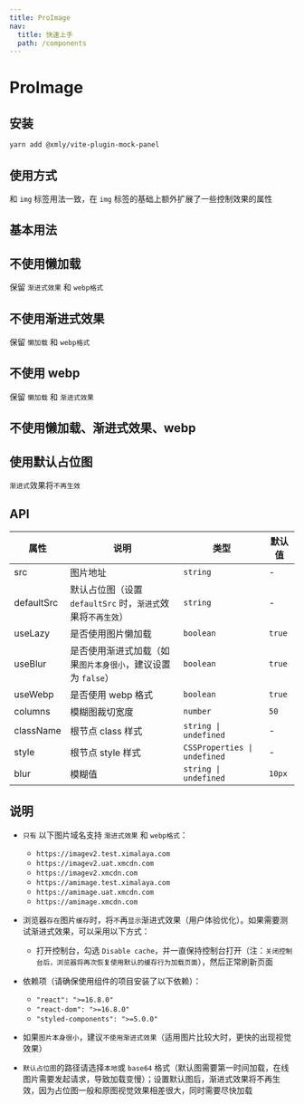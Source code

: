 ```yaml
---
title: ProImage
nav:
  title: 快速上手
  path: /components
---
```


# ProImage

## 安装

```bash
yarn add @xmly/vite-plugin-mock-panel
```

## 使用方式

和 `img` 标签用法一致，在 `img` 标签的基础上额外扩展了一些控制效果的属性

## 基本用法

<code src="./demos/Basic.tsx"></code>

## 不使用懒加载

保留 `渐进式效果` 和 `webp格式`

<code src="./demos/UnLazy.tsx"></code>

## 不使用渐进式效果

保留 `懒加载` 和 `webp格式`

<code src="./demos/UnBlur.tsx"></code>

## 不使用 webp

保留 `懒加载` 和 `渐进式效果`

<code src="./demos/UnWebp.tsx"></code>

## 不使用懒加载、渐进式效果、webp

<code src="./demos/UnAll.tsx"></code>

## 使用默认占位图

`渐进式`效果将`不再生效`

<code src="./demos/InDefault.tsx"></code>

## API

| 属性       | 说明                                                         | 类型                         | 默认值 |
| ---------- | ------------------------------------------------------------ | ---------------------------- | ------ |
| src        | 图片地址                                                     | `string`                     | -      |
| defaultSrc | 默认占位图（设置 `defaultSrc` 时，`渐进式`效果将`不再生效`） | `string`                     | -      |
| useLazy    | 是否使用图片懒加载                                           | `boolean`                    | `true` |
| useBlur    | 是否使用渐进式加载（如果`图片本身很小`，建议设置为 `false`） | `boolean`                    | `true` |
| useWebp    | 是否使用 webp 格式                                           | `boolean`                    | `true` |
| columns    | 模糊图裁切宽度                                               | `number`                     | `50`   |
| className  | 根节点 class 样式                                            | `string \| undefined`        | -      |
| style      | 根节点 style 样式                                            | `CSSProperties \| undefined` | -      |
| blur       | 模糊值                                                       | `string \| undefined`        | `10px` |

## 说明

- `只有` 以下图片域名支持 `渐进式效果` 和 `webp格式`：

  - `https://imagev2.test.ximalaya.com`
  - `https://imagev2.uat.xmcdn.com`
  - `https://imagev2.xmcdn.com`
  - `https://amimage.test.ximalaya.com`
  - `https://amimage.uat.xmcdn.com`
  - `https://amimage.xmcdn.com`

- 浏览器`存在`图片`缓存`时，将`不`再`显示`渐进式效果（用户体验优化）。如果需要测试渐进式效果，可以采用以下方式：

  - 打开控制台，勾选 `Disable cache`，并一直保持控制台打开（注：`关闭控制台后，浏览器将再次恢复使用默认的缓存行为加载页面`），然后正常刷新页面

- 依赖项（请确保使用组件的项目安装了以下依赖）：

  - `"react": ">=16.8.0"`
  - `"react-dom": ">=16.8.0"`
  - `"styled-components": ">=5.0.0"`

- 如果`图片本身很小`，建议`不使用渐进式效果`（适用图片比较大时，更快的出现视觉效果）

- `默认占位图`的路径请选择`本地`或 `base64` 格式（默认图需要第一时间加载，在线图片需要发起请求，导致加载变慢）；设置默认图后，渐进式效果将不再生效，因为占位图一般和原图视觉效果相差很大，同时需要尽快加载
